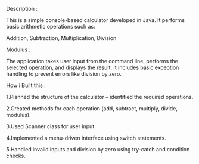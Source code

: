 Description :

This is a simple console-based calculator developed in Java. It performs basic arithmetic operations such as:

Addition, Subtraction, Multiplication, Division

Modulus :

The application takes user input from the command line, performs the selected operation, and displays the result. It includes basic exception handling to prevent errors like division by zero.

How i Built this :

1.Planned the structure of the calculator – identified the required operations.

2.Created methods for each operation (add, subtract, multiply, divide, modulus).

3.Used Scanner class for user input.

4.Implemented a menu-driven interface using switch statements.

5.Handled invalid inputs and division by zero using try-catch and condition checks.

